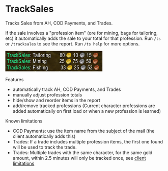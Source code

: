 # TrackSales
Tracks Sales from AH, COD Payments, and Trades.

If the sale involves a "profession item" (ore for mining, bags for tailoring, etc) it automatically adds the sale to your total 
for that profession. Run `/ts` or `/tracksales` to see the report. Run `/ts help` for more options.

![Thumbnail](https://github.com/JoeGannon/TrackSales/blob/master/Preview.png)

Features
 - automatically track AH, COD Payments, and Trades
 - manually adjust profession totals
 - hide/show and reorder items in the report
 - add/remove tracked professions (Current character professions are added automatically on first load or when a new profession is learned)
 
 
 Known limitations
 - COD Payments: use the item name from the subject of the mail (the client automatically adds this) 
 - Trades: If a trade includes multiple profession items, the first one found will be used to track the trade. 
 - Trades: Multiple trades with the same character, for the same gold amount, within 2.5 minutes will only be tracked once, see [client limitations](https://github.com/JoeGannon/TrackSales/blob/master/TrackSales/TrackSales.lua#L71-L73) 
